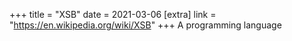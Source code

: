 +++
title = "XSB"
date = 2021-03-06
[extra]
link = "https://en.wikipedia.org/wiki/XSB"
+++
A programming language

